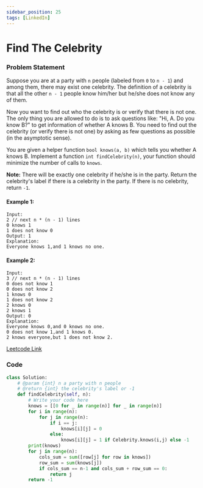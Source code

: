 ```yaml
---
sidebar_position: 25
tags: [LinkedIn]
---
```


# Find The Celebrity

### Problem Statement

Suppose you are at a party with `n` people (labeled from `0` to `n - 1`) and among them, there may exist one celebrity. The definition of a celebrity is that all the other `n - 1` people know him/her but he/she does not know any of them.

Now you want to find out who the celebrity is or verify that there is not one. The only thing you are allowed to do is to ask questions like: "Hi, A. Do you know B?" to get information of whether A knows B. You need to find out the celebrity (or verify there is not one) by asking as few questions as possible (in the asymptotic sense).

You are given a helper function `bool knows(a, b)` which tells you whether A knows B. Implement a function `int findCelebrity(n)`, your function should minimize the number of calls to `knows`.

**Note:** There will be exactly one celebrity if he/she is in the party. Return the celebrity's label if there is a celebrity in the party. If there is no celebrity, return `-1`.

#### Example 1:

```
Input:
2 // next n * (n - 1) lines
0 knows 1
1 does not know 0
Output: 1
Explanation:
Everyone knows 1,and 1 knows no one.
```

#### Example 2:

```
Input:
3 // next n * (n - 1) lines
0 does not know 1
0 does not know 2
1 knows 0
1 does not know 2
2 knows 0
2 knows 1
Output: 0
Explanation:
Everyone knows 0,and 0 knows no one.
0 does not know 1,and 1 knows 0.
2 knows everyone,but 1 does not know 2.
```

[Leetcode Link](https://leetcode.com/problems/find-the-celebrity)

### Code

```python title="Python Code"
class Solution:
    # @param {int} n a party with n people
    # @return {int} the celebrity's label or -1
    def findCelebrity(self, n):
        # Write your code here
        knows = [[0 for _ in range(n)] for _ in range(n)]
        for i in range(n):
            for j in range(n):
                if i == j:
                    knows[i][j] = 0
                else:
                    knows[i][j] = 1 if Celebrity.knows(i,j) else -1
        print(knows)
        for j in range(n):
            cols_sum = sum([row[j] for row in knows])
            row_sum = sum(knows[j])
            if cols_sum == n-1 and cols_sum + row_sum == 0:
                return j
        return -1

```
